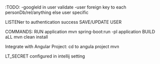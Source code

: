 




:TODO:
-googleId in user validate
-user foreign key to each personDb/rel/anything else user specific

LISTENer to authentication success
SAVE/UPDATE USER


COMMANDS:
RUN application mvn spring-boot:run -pl application
BUILD aLL mvn clean install

Integrate with Angular Project:
cd to angula project mvn

LT_SECRET configured in intellij setting